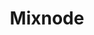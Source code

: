 ---
blog: https://mixnode.com/blog
codehost: https://github.com/Mixnode
facebook: https://facebook.com/mixnode
instagram: https://instagram.com/mixnode
linkedin: https://linkedin.com/company/mixnode
logohandle: mixnode
sort: mixnode
title: Mixnode
twitter: https://x.com/mixnode
website: https://www.mixnode.com/
---
